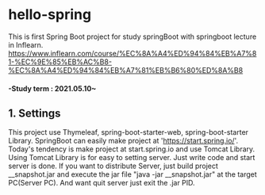 # hello-spring

This is first Spring Boot project for study springBoot with springboot lecture in Inflearn.
https://www.inflearn.com/course/%EC%8A%A4%ED%94%84%EB%A7%81-%EC%9E%85%EB%AC%B8-%EC%8A%A4%ED%94%84%EB%A7%81%EB%B6%80%ED%8A%B8

#### -Study term : 2021.05.10~


## 1. Settings
This project use Thymeleaf, spring-boot-starter-web, spring-boot-starter Library.
SpringBoot can easily make project at 'https://start.spring.io/'.
Today's tendency is make project at start.spring.io and use Tomcat Library.
Using Tomcat Library is for easy to setting server.
Just write code and start server is done.
If you want to distribute Server, just build project __snapshot.jar and execute the jar file "java -jar __snapshot.jar" at the target PC(Server PC).
And want quit server just exit the .jar PID.
